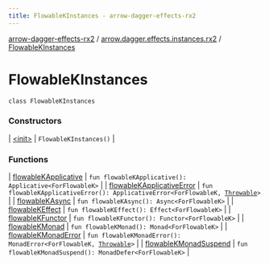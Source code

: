 ```yaml
---
title: FlowableKInstances - arrow-dagger-effects-rx2
---
```


[arrow-dagger-effects-rx2](../../index.html) / [arrow.dagger.effects.instances.rx2](../index.html) / [FlowableKInstances](./index.html)

# FlowableKInstances

`class FlowableKInstances`

### Constructors

| [&lt;init&gt;](-init-.html) | `FlowableKInstances()` |

### Functions

| [flowableKApplicative](flowable-k-applicative.html) | `fun flowableKApplicative(): Applicative<ForFlowableK>` |
| [flowableKApplicativeError](flowable-k-applicative-error.html) | `fun flowableKApplicativeError(): ApplicativeError<ForFlowableK, `[`Throwable`](https://kotlinlang.org/api/latest/jvm/stdlib/kotlin/-throwable/index.html)`>` |
| [flowableKAsync](flowable-k-async.html) | `fun flowableKAsync(): Async<ForFlowableK>` |
| [flowableKEffect](flowable-k-effect.html) | `fun flowableKEffect(): Effect<ForFlowableK>` |
| [flowableKFunctor](flowable-k-functor.html) | `fun flowableKFunctor(): Functor<ForFlowableK>` |
| [flowableKMonad](flowable-k-monad.html) | `fun flowableKMonad(): Monad<ForFlowableK>` |
| [flowableKMonadError](flowable-k-monad-error.html) | `fun flowableKMonadError(): MonadError<ForFlowableK, `[`Throwable`](https://kotlinlang.org/api/latest/jvm/stdlib/kotlin/-throwable/index.html)`>` |
| [flowableKMonadSuspend](flowable-k-monad-suspend.html) | `fun flowableKMonadSuspend(): MonadDefer<ForFlowableK>` |

